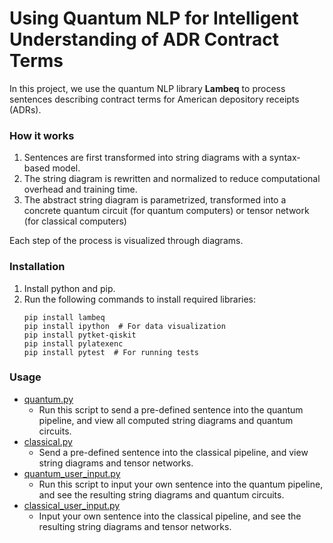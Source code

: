 # Using Quantum NLP for Intelligent Understanding of ADR Contract Terms

In this project, we use the quantum NLP library **Lambeq** to process sentences describing contract terms for American depository receipts (ADRs).

### How it works

1. Sentences are first transformed into string diagrams with a syntax-based model.
2. The string diagram is rewritten and normalized to reduce computational overhead and training time.
3. The abstract string diagram is parametrized, transformed into a concrete quantum circuit (for quantum computers) or tensor network (for classical computers)

Each step of the process is visualized through diagrams. 

### Installation

1. Install python and pip. 
2. Run the following commands to install required libraries:
   ```
   pip install lambeq 
   pip install ipython  # For data visualization
   pip install pytket-qiskit
   pip install pylatexenc
   pip install pytest  # For running tests
   ```
   
### Usage

- [quantum.py](app/src/main/pipelines/quantum.py)
  - Run this script to  send a pre-defined sentence into the quantum pipeline, and view all computed string diagrams and quantum circuits.
- [classical.py](app/src/main/pipelines/classical.py)
  - Send a pre-defined sentence into the classical pipeline, and view string diagrams and tensor networks.
- [quantum_user_input.py](app/src/main/quantum_user_input.py)
  - Run this script to input your own sentence into the quantum pipeline, and see the resulting string diagrams and quantum circuits.
- [classical_user_input.py](app/src/main/classical_user_input.py)
  - Input your own sentence into the classical pipeline, and see the resulting string diagrams and tensor networks.